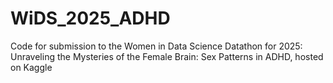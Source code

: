 # WiDS_2025_ADHD
Code for submission to the Women in Data Science Datathon for 2025: Unraveling the Mysteries of the Female Brain: Sex Patterns in ADHD, hosted on Kaggle 
